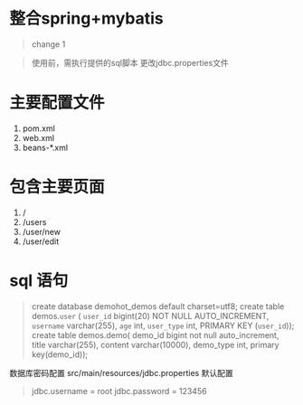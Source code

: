 # 整合spring+mybatis

> change 1

> 使用前，需执行提供的sql脚本
> 更改jdbc.properties文件


# 主要配置文件
1. pom.xml
2. web.xml
3. beans-*.xml


# 包含主要页面
1. /
2. /users
3. /user/new
4. /user/edit



# sql 语句


> create database demohot_demos default charset=utf8;
> create table demos.`user` ( `user_id` bigint(20) NOT NULL AUTO_INCREMENT, `username` varchar(255), `age` int, `user_type` int, PRIMARY KEY (`user_id`));
> create table demos.demo( demo_id bigint not null auto_increment, title varchar(255), content varchar(10000), demo_type int, primary key(demo_id));

数据库密码配置
src/main/resources/jdbc.properties
默认配置
> jdbc.username = root
> jdbc.password = 123456
